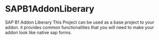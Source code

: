 # SAPB1AddonLiberary
SAP B1 Addon Liberary
This Project can be used as a base project to your addon. it provides common functionalities that you will need to make your addon look like native sap forms.
